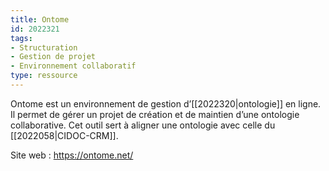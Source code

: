 ```yaml
---
title: Ontome
id: 2022321
tags:
- Structuration
- Gestion de projet
- Environnement collaboratif
type: ressource
---
```


Ontome est un environnement de gestion d’[[2022320|ontologie]] en ligne. Il permet de gérer un projet de création et de maintien d’une ontologie collaborative. Cet outil sert à aligner une ontologie avec celle du [[2022058|CIDOC-CRM]].

Site web : <https://ontome.net/>

